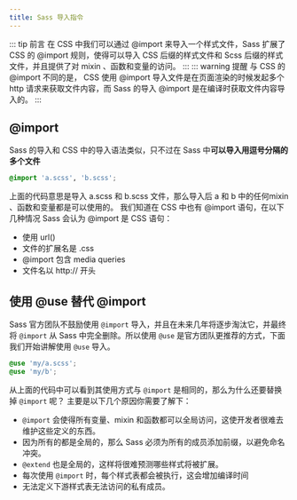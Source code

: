 ```yaml
---
title: Sass 导入指令
---
```

::: tip 前言
在 CSS 中我们可以通过 @import 来导入一个样式文件，Sass 扩展了 CSS 的 @import 规则，使得可以导入 CSS 后缀的样式文件和 Scss 后缀的样式文件，并且提供了对 mixin 、函数和变量的访问。
:::
::: warning 提醒
与 CSS 的 @import 不同的是， CSS 使用 @import 导入文件是在页面渲染的时候发起多个 http 请求来获取文件内容，而 Sass 的导入 @import 是在编译时获取文件内容导入的。
:::

## @import
Sass 的导入和 CSS 中的导入语法类似，只不过在 Sass 中**可以导入用逗号分隔的多个文件**
```scss
@import 'a.scss', 'b.scss';
```
上面的代码意思是导入 a.scss 和 b.scss 文件，那么导入后 a 和 b 中的任何mixin 、函数和变量都是可以使用的。
我们知道在 CSS 中也有 @import 语句，在以下几种情况 Sass 会认为 @import 是 CSS 语句：
- 使用 url()
- 文件的扩展名是 .css
- @import 包含 media queries
- 文件名以 http:// 开头

## 使用 @use 替代 @import
Sass 官方团队不鼓励使用 `@import` 导入，并且在未来几年将逐步淘汰它，并最终将 `@import` 从 Sass 中完全删除。所以使用 `@use` 是官方团队更推荐的方式，下面我们开始讲解使用 `@use` 导入。
```scss
@use 'my/a.scss';
@use 'my/b';
```
从上面的代码中可以看到其使用方式与 `@import` 是相同的，那么为什么还要替换掉 `@import` 呢？ 主要是以下几个原因你需要了解下：
- `@import` 会使得所有变量、mixin 和函数都可以全局访问，这使开发者很难去维护这些定义的东西。
- 因为所有的都是全局的，那么 Sass 必须为所有的成员添加前缀，以避免命名冲突。
- `@extend` 也是全局的，这样将很难预测哪些样式将被扩展。
- 每次使用 `@import` 时，每个样式表都会被执行，这会增加编译时间
- 无法定义下游样式表无法访问的私有成员。
